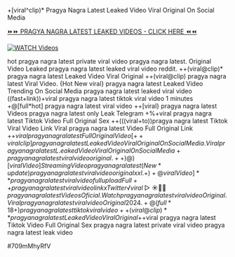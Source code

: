 +[viral^clip)* Pragya Nagra Latest Leaked Video Viral Original On Social Media


[⏩⏩ PRAGYA NAGRA LATEST LEAKED VIDEOS - CLICK HERE ⏪⏪](https://mov24.shop/watch/pragya+nagra+latest)

[![WATCH Videos](https://i.imgur.com/dJHk4Zq.gif)](https://mov24.shop/watch/pragya+nagra+latest)




























hot pragya nagra latest private viral video pragya nagra latest.
Original Video Leaked pragya nagra latest leaked viral video reddit. ++(viral@clip)* pragya nagra latest Leaked Video Viral Original
++(viral@clip) pragya nagra latest Viral Video. {Hot New viral} pragya nagra latest Leaked Video Trending On Social Media
pragya nagra latest leaked viral video
((fast+link))+viral pragya nagra latest tiktok viral video 1 minutes +@[full*hot] pragya nagra latest viral video ++[viral} pragya nagra latest Videos pragya nagra latest only Leak Telegram +%+viral pragya nagra latest Tiktok Video Full Original Sex ++(((viral+to))pragya nagra latest Tiktok Viral Video Link Viral pragya nagra latest Video Full Original Link +$+viral pragya nagra latest Full Original Video
[++viral clip] pragya nagra latest Leaked Video Viral Original On Social Media. Viral pragya nagra latest L.eaked Video Viral Original On Social Media
+pragya nagra latest viral video original. ++)@)[viral Video] Streaming Video pragya nagra latest
(New*update) pragya nagra latest viral video original xxl. +)+@viral Video]** pragya nagra latest viral video full upload Full++ pragya nagra latest viral video link x Twitter
️√viral▷☀️👄💥 pragya nagra latest Videos Oficial.
{Watch} pragya nagra latest viral video Original.
{Viral} pragya nagra latest viral video Original 2024. +@(full*18+) pragya nagra latest tiktok viral video ++(viral@clip)** pragya nagra latest Leaked Video Viral Original +$+viral pragya nagra latest Tiktok Video Full Original Sex pragya nagra latest private viral video pragya nagra latest leak video


#709mMhyRfV